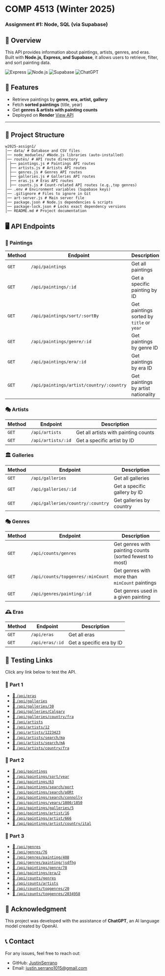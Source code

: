 # COMP 4513 (Winter 2025)

### Assignment #1: Node, SQL (via Supabase)

## 🎨 Overview

This API provides information about paintings, artists, genres, and eras. Built with **Node.js, Express, and Supabase**, it allows users to retrieve, filter, and sort painting data.

![Express](https://img.shields.io/npm/v/express?color=000000&label=Express.js&logo=express&style=for-the-badge)
![Node.js](https://img.shields.io/badge/Node.js-18.20.7-339933?style=for-the-badge&logo=node.js&logoColor=white)
![Supabase](https://img.shields.io/badge/Supabase-2.49.0-3ECF8E?style=for-the-badge&logo=supabase&logoColor=white)
![ChatGPT](https://img.shields.io/badge/Powered_by-ChatGPT-412991?style=for-the-badge&logo=openai&logoColor=white)

## 🚀 Features

- Retrieve paintings by **genre, era, artist, gallery**
- Fetch **sorted paintings** (title, year)
- Get **genres & artists with painting counts**
- Deployed on **Render** [View API](https://comp-4513-assignment-1-qgjq.onrender.com/)

---

## 📂 **Project Structure**

```
w2025-assign1/
│── data/ # Database and CSV files
│── node_modueles/ #Node.js libraries (auto-installed)
│── routes/ # API route directory
│ ├── paintings.js # Paintings API routes
│ ├── artists.js # Artists API routes
│ ├── genres.js # Genres API routes
│ ├── galleries.js # Galleries API routes
│ ├── eras.js # Eras API routes
│ ├── counts.js # Count-related API routes (e.g.,top genres)
│── .env # Environment variables (Supabase keys)
│── .gitignore # Files to ignore in Git
│── art-server.js # Main server file
│── package.json # Node.js dependencies & scripts
│── package-lock.json # Locks exact dependency versions
│── README.md # Project documentation
```

## 🖥️ **API Endpoints**

### 🎨 **Paintings**

| Method | Endpoint                                 | Description                               |
| ------ | ---------------------------------------- | ----------------------------------------- |
| `GET`  | `/api/paintings`                         | Get all paintings                         |
| `GET`  | `/api/paintings/:id`                     | Get a specific painting by ID             |
| `GET`  | `/api/paintings/sort/:sortBy`            | Get paintings sorted by `title` or `year` |
| `GET`  | `/api/paintings/genre/:id`               | Get paintings by genre ID                 |
| `GET`  | `/api/paintings/era/:id`                 | Get paintings by era ID                   |
| `GET`  | `/api/paintings/artist/country/:country` | Get paintings by artist nationality       |

### 🎭 **Artists**

| Method | Endpoint           | Description                          |
| ------ | ------------------ | ------------------------------------ |
| `GET`  | `/api/artists`     | Get all artists with painting counts |
| `GET`  | `/api/artists/:id` | Get a specific artist by ID          |

### 🏛️ **Galleries**

| Method | Endpoint                          | Description                  |
| ------ | --------------------------------- | ---------------------------- |
| `GET`  | `/api/galleries`                  | Get all galleries            |
| `GET`  | `/api/galleries/:id`              | Get a specific gallery by ID |
| `GET`  | `/api/galleries/country/:country` | Get galleries by country     |

### 🎭 **Genres**

| Method | Endpoint                          | Description                                             |
| ------ | --------------------------------- | ------------------------------------------------------- |
| `GET`  | `/api/counts/genres`              | Get genres with painting counts (sorted fewest to most) |
| `GET`  | `/api/counts/topgenres/:minCount` | Get genres with more than `minCount` paintings          |
| `GET`  | `/api/genres/painting/:id`        | Get genres used in a given painting                     |

### 🕰️ **Eras**

| Method | Endpoint        | Description              |
| ------ | --------------- | ------------------------ |
| `GET`  | `/api/eras`     | Get all eras             |
| `GET`  | `/api/eras/:id` | Get a specific era by ID |

## 🔗 **Testing Links**

Click any link below to test the API.

### 📌 **Part 1**

- [🔗 `/api/eras`](https://comp-4513-assignment-1-qgjq.onrender.com/api/eras)
- [🔗 `/api/galleries`](https://comp-4513-assignment-1-qgjq.onrender.com/api/galleries)
- [🔗 `/api/galleries/30`](https://comp-4513-assignment-1-qgjq.onrender.com/api/galleries/30)
- [🔗 `/api/galleries/Calgary`](https://comp-4513-assignment-1-qgjq.onrender.com/api/galleries/Calgary)
- [🔗 `/api/galleries/country/fra`](https://comp-4513-assignment-1-qgjq.onrender.com/api/galleries/country/fra)
- [🔗 `/api/artists`](https://comp-4513-assignment-1-qgjq.onrender.com/api/artists)
- [🔗 `/api/artists/12`](https://comp-4513-assignment-1-qgjq.onrender.com/api/artists/12)
- [🔗 `/api/artists/1223423`](https://comp-4513-assignment-1-qgjq.onrender.com/api/artists/1223423)
- [🔗 `/api/artists/search/ma`](https://comp-4513-assignment-1-qgjq.onrender.com/api/artists/search/ma)
- [🔗 `/api/artists/search/mA`](https://comp-4513-assignment-1-qgjq.onrender.com/api/artists/search/mA)
- [🔗 `/api/artists/country/fra`](https://comp-4513-assignment-1-qgjq.onrender.com/api/artists/country/fra)

### 📌 **Part 2**

- [🔗 `/api/paintings`](https://comp-4513-assignment-1-qgjq.onrender.com/api/paintings)
- [🔗 `/api/paintings/sort/year`](https://comp-4513-assignment-1-qgjq.onrender.com/api/paintings/sort/year)
- [🔗 `/api/paintings/63`](https://comp-4513-assignment-1-qgjq.onrender.com/api/paintings/63)
- [🔗 `/api/paintings/search/port`](https://comp-4513-assignment-1-qgjq.onrender.com/api/paintings/search/port)
- [🔗 `/api/paintings/search/pORt`](https://comp-4513-assignment-1-qgjq.onrender.com/api/paintings/search/pORt)
- [🔗 `/api/paintings/search/connolly`](https://comp-4513-assignment-1-qgjq.onrender.com/api/paintings/search/connolly)
- [🔗 `/api/paintings/years/1800/1850`](https://comp-4513-assignment-1-qgjq.onrender.com/api/paintings/years/1800/1850)
- [🔗 `/api/paintings/galleries/5`](https://comp-4513-assignment-1-qgjq.onrender.com/api/paintings/galleries/5)
- [🔗 `/api/paintings/artist/16`](https://comp-4513-assignment-1-qgjq.onrender.com/api/paintings/artist/16)
- [🔗 `/api/paintings/artist/666`](https://comp-4513-assignment-1-qgjq.onrender.com/api/paintings/artist/666)
- [🔗 `/api/paintings/artist/country/ital`](https://comp-4513-assignment-1-qgjq.onrender.com/api/paintings/artist/country/ital)

### 📌 **Part 3**

- [🔗 `/api/genres`](https://comp-4513-assignment-1-qgjq.onrender.com/api/genres)
- [🔗 `/api/genres/76`](https://comp-4513-assignment-1-qgjq.onrender.com/api/genres/76)
- [🔗 `/api/genres/painting/408`](https://comp-4513-assignment-1-qgjq.onrender.com/api/genres/painting/408)
- [🔗 `/api/genres/painting/jsdfhg`](https://comp-4513-assignment-1-qgjq.onrender.com/api/genres/painting/jsdfhg)
- [🔗 `/api/paintings/genre/78`](https://comp-4513-assignment-1-qgjq.onrender.com/api/paintings/genre/78)
- [🔗 `/api/paintings/era/2`](https://comp-4513-assignment-1-qgjq.onrender.com/api/paintings/era/2)
- [🔗 `/api/counts/genres`](https://comp-4513-assignment-1-qgjq.onrender.com/api/counts/genres)
- [🔗 `/api/counts/artists`](https://comp-4513-assignment-1-qgjq.onrender.com/api/counts/artists)
- [🔗 `/api/counts/topgenres/20`](https://comp-4513-assignment-1-qgjq.onrender.com/api/counts/topgenres/20)
- [🔗 `/api/counts/topgenres/2034958`](https://comp-4513-assignment-1-qgjq.onrender.com/api/counts/topgenres/2034958)

## 📜 Acknowledgment

This project was developed with the assistance of **ChatGPT**, an AI language model created by OpenAI.

## 📞 Contact

For any issues, feel free to reach out:

- GitHub: [JustinSerrano](https://github.com/JustinSerrano)
- Email: justin.serrano1015@gmail.com
